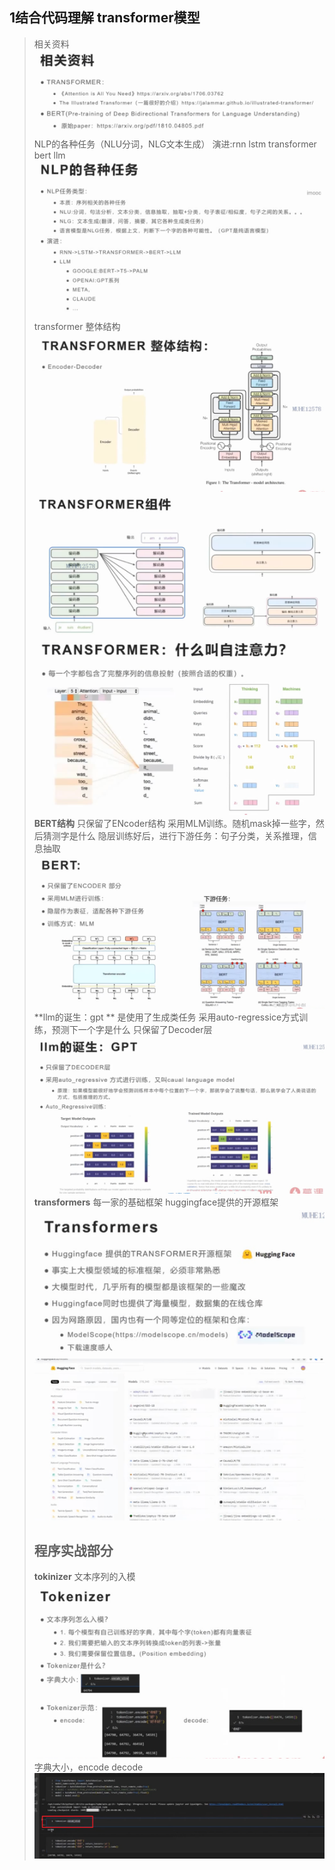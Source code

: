 ## **1结合代码理解 transformer模型**
> 相关资料
> ![Alt text](image-50.png)
> NLP的各种任务（NLU分词，NLG文本生成）
> 演进:rnn lstm transformer bert llm
> ![Alt text](image-51.png)
> transformer 整体结构
> ![Alt text](image-52.png)
> ![Alt text](image-53.png)
> ![Alt text](image-54.png)
> **BERT结构**
> 只保留了ENcoder结构
> 采用MLM训练。随机mask掉一些字，然后猜测字是什么
> 隐层训练好后，进行下游任务：句子分类，关系推理，信息抽取
> ![Alt text](image-55.png)
> **llm的诞生：gpt **
> 是使用了生成类任务
> 采用auto-regressice方式训练，预测下一个字是什么
> 只保留了Decoder层
> ![Alt text](image-56.png)
> **transformers**
> 每一家的基础框架
> huggingface提供的开源框架
> ![Alt text](image-57.png)
> ![Alt text](image-58.png)
> ## **程序实战部分**
> **tokinizer**
> 文本序列的入模
> ![Alt text](image-59.png)
> 字典大小，encode decode
> ![Alt text](image-60.png)
